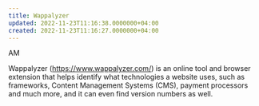 ```yaml
---
title: Wappalyzer
updated: 2022-11-23T11:16:38.0000000+04:00
created: 2022-11-23T11:16:27.0000000+04:00
---
```


AM

Wappalyzer (<https://www.wappalyzer.com/>) is an online tool and browser extension that helps identify what technologies a website uses, such as frameworks, Content Management Systems (CMS), payment processors and much more, and it can even find version numbers as well.
